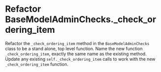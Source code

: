 # Refactor BaseModelAdminChecks._check_ordering_item

Refactor the `_check_ordering_item` method in the `BaseModelAdminChecks` class to be a stand alone, top level function.
Name the new function `_check_ordering_item`, exactly the same name as the existing method.
Update any existing `self._check_ordering_item` calls to work with the new `_check_ordering_item` function.
